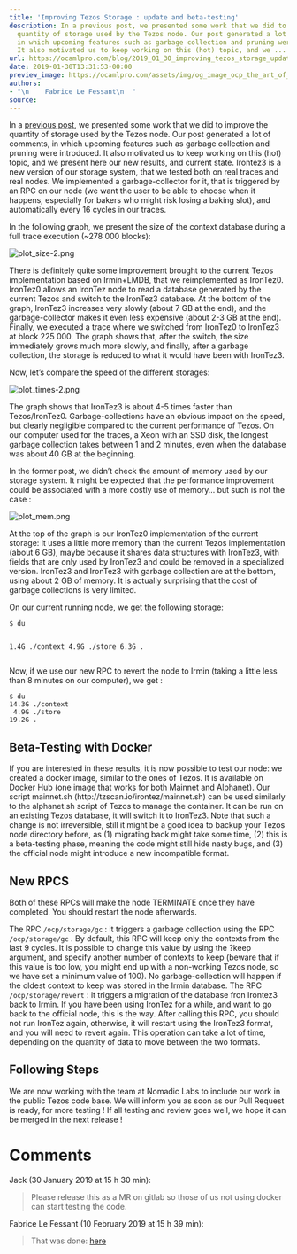 ```yaml
---
title: 'Improving Tezos Storage : update and beta-testing'
description: In a previous post, we presented some work that we did to improve the
  quantity of storage used by the Tezos node. Our post generated a lot of comments,
  in which upcoming features such as garbage collection and pruning were introduced.
  It also motivated us to keep working on this (hot) topic, and we ...
url: https://ocamlpro.com/blog/2019_01_30_improving_tezos_storage_update_and_beta_testing
date: 2019-01-30T13:31:53-00:00
preview_image: https://ocamlpro.com/assets/img/og_image_ocp_the_art_of_prog.png
authors:
- "\n    Fabrice Le Fessant\n  "
source:
---
```


<p>In a <a href="http://ocamlpro.com/2019/01/15/improving-tezos-storage/">previous post</a>, we
presented some work that we did to improve the quantity of storage
used by the Tezos node. Our post generated a lot of comments, in which
upcoming features such as garbage collection and pruning were
introduced. It also motivated us to keep working on this (hot) topic,
and we present here our new results, and current state. Irontez3 is a
new version of our storage system, that we tested both on real traces
and real nodes. We implemented a garbage-collector for it, that is
triggered by an RPC on our node (we want the user to be able to choose
when it happens, especially for bakers who might risk losing a baking
slot), and automatically every 16 cycles in our traces.</p>
<p>In the following graph, we present the size of the context database
during a full trace execution (~278 000 blocks):</p>
<p><img src="https://ocamlpro.com/blog/assets/img/plot_sizes-2.png" alt="plot_size-2.png"></p>
<p>There is definitely quite some improvement brought to the current
Tezos implementation based on Irmin+LMDB, that we reimplemented as
IronTez0. IronTez0 allows an IronTez node to read a database generated
by the current Tezos and switch to the IronTez3 database. At the
bottom of the graph, IronTez3 increases very slowly (about 7 GB at the
end), and the garbage-collector makes it even less expensive (about
2-3 GB at the end). Finally, we executed a trace where we switched
from IronTez0 to IronTez3 at block 225 000. The graph shows that,
after the switch, the size immediately grows much more slowly, and
finally, after a garbage collection, the storage is reduced to what it
would have been with IronTez3.</p>
<p>Now, let’s compare the speed of the different storages:</p>
<p><img src="https://ocamlpro.com/blog/assets/img/plot_times-2.png" alt="plot_times-2.png"></p>
<p>The graph shows that IronTez3 is about 4-5 times faster than
Tezos/IronTez0. Garbage-collections have an obvious impact on the
speed, but clearly negligible compared to the current performance of
Tezos. On our computer used for the traces, a Xeon with an SSD disk,
the longest garbage collection takes between 1 and 2 minutes, even
when the database was about 40 GB at the beginning.</p>
<p>In the former post, we didn’t check the amount of memory used by our
storage system. It might be expected that the performance improvement
could be associated with a more costly use of memory… but such is not
the case :</p>
<p><img src="https://ocamlpro.com/blog/assets/img/plot_mem.png" alt="plot_mem.png"></p>
<p>At the top of the graph is our IronTez0 implementation of the current
storage: it uses a little more memory than the current Tezos
implementation (about 6 GB), maybe because it shares data structures
with IronTez3, with fields that are only used by IronTez3 and could be
removed in a specialized version. IronTez3 and IronTez3 with garbage
collection are at the bottom, using about 2 GB of memory. It is
actually surprising that the cost of garbage collections is very
limited.</p>
<p>On our current running node, we get the following storage:</p>
<pre><code class="language-shell-session">$ du

1.4G ./context
4.9G ./store
6.3G .
</code></pre>
<p>Now, if we use our new RPC to revert the node to Irmin (taking a little less than 8 minutes on our computer), we get :</p>
<pre><code class="language-shell-session">$ du
14.3G ./context
 4.9G ./store
19.2G .
</code></pre>
<h2>Beta-Testing with Docker</h2>
<p>If you are interested in these results, it is now possible to test our
node: we created a docker image, similar to the ones of Tezos. It is
available on Docker Hub (one image that works for both Mainnet and
Alphanet). Our script mainnet.sh (http://tzscan.io/irontez/mainnet.sh)
can be used similarly to the alphanet.sh script of Tezos to manage the
container. It can be run on an existing Tezos database, it will switch
it to IronTez3. Note that such a change is not irreversible, still it
might be a good idea to backup your Tezos node directory before, as
(1) migrating back might take some time, (2) this is a beta-testing
phase, meaning the code might still hide nasty bugs, and (3) the
official node might introduce a new incompatible format.</p>
<h2>New RPCS</h2>
<p>Both of these RPCs will make the node TERMINATE once they have
completed. You should restart the node afterwards.</p>
<p>The RPC <code>/ocp/storage/gc</code> : it triggers a garbage collection using the
RPC <code>/ocp/storage/gc</code> . By default, this RPC will keep only the
contexts from the last 9 cycles. It is possible to change this value
by using the ?keep argument, and specify another number of contexts to
keep (beware that if this value is too low, you might end up with a
non-working Tezos node, so we have set a minimum value of 100). No
garbage-collection will happen if the oldest context to keep was
stored in the Irmin database.  The RPC <code>/ocp/storage/revert</code> : it
triggers a migration of the database fron Irontez3 back to Irmin. If
you have been using IronTez for a while, and want to go back to the
official node, this is the way. After calling this RPC, you should not
run IronTez again, otherwise, it will restart using the IronTez3
format, and you will need to revert again. This operation can take a
lot of time, depending on the quantity of data to move between the two
formats.</p>
<h2>Following Steps</h2>
<p>We are now working with the team at Nomadic Labs to include our work
in the public Tezos code base. We will inform you as soon as our Pull
Request is ready, for more testing ! If all testing and review goes
well, we hope it can be merged in the next release !</p>
<h1>Comments</h1>
<p>Jack (30 January 2019 at 15 h 30 min):</p>
<blockquote>
<p>Please release this as a MR on gitlab so those of us not using docker can start testing the code.</p>
</blockquote>
<p>Fabrice Le Fessant (10 February 2019 at 15 h 39 min):</p>
<blockquote>
<p>That was done: <a href="https://ocamlpro.com/2019/02/04/improving-tezos-storage-gitlab-branch-for-testers/">here</a></p>
</blockquote>


